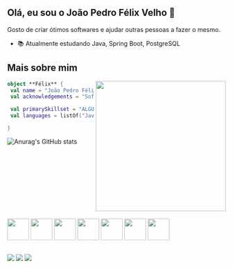## Olá, eu sou o João Pedro Félix Velho 👋

Gosto de criar ótimos softwares e ajudar outras pessoas a fazer o mesmo.

- 📚 Atualmente estudando Java, Spring Boot, PostgreSQL

## Mais sobre mim

<img align="right" width="300" src="https://i2.wp.com/allhtaccess.info/wp-content/uploads/2018/03/programming.gif?fit=1281%2C716&ssl=1" />

```kotlin
object **Félix** {
 val name = "João Pedro Félix Velho"
 val acknowledgements = "Software Engineer"

 val primarySkillset = "ALGUMAS HABILIDADES"
 val languages = listOf("Java", "Spring Boot", "JavaScript", "NodeJs")

}
```

![Anurag's GitHub stats](https://github-readme-stats.vercel.app/api?username=tiofelx&show_icons=true&theme=github_dark) 

## 
<div style="display: inline-block"> <br>
          <img height="50em" src="https://cdn.jsdelivr.net/gh/devicons/devicon/icons/javascript/javascript-original.svg" />
          <img height="50em" src="https://cdn.jsdelivr.net/gh/devicons/devicon/icons/nodejs/nodejs-original.svg" />
          <img height="50em" src="https://cdn.jsdelivr.net/gh/devicons/devicon/icons/typescript/typescript-original.svg" />
          <img height="50em" src="https://cdn.jsdelivr.net/gh/devicons/devicon/icons/nestjs/nestjs-plain.svg" />
          <img height="50em" src="https://cdn.jsdelivr.net/gh/devicons/devicon/icons/nextjs/nextjs-original.svg"" />
          <img height="50em" src="https://cdn.jsdelivr.net/gh/devicons/devicon/icons/microsoftsqlserver/microsoftsqlserver-plain.svg" />
          <img height="50em" src="https://cdn.jsdelivr.net/gh/devicons/devicon/icons/mongodb/mongodb-original.svg" />
</div>

## 
<div>
 <a href="https://wa.me/5517997322424" target="_blank"><img src="https://img.shields.io/badge/WhatsApp-25D366?style=for-the-badge&logo=whatsapp&logoColor=white" target="_blank"></a>
 <a href="https://www.linkedin.com/in/jpfelixvelho/" target="_blank"><img src="https://img.shields.io/badge/LinkedIn-0077B5?style=for-the-badge&logo=linkedin&logoColor=white" target="_blank"></a>
 <a href="mailto: rjoaomax@gmail.com" target="_blank"><img src="https://img.shields.io/badge/Gmail-D14836?style=for-the-badge&logo=gmail&logoColor=white" target="_blank"></a>
</div>
          

